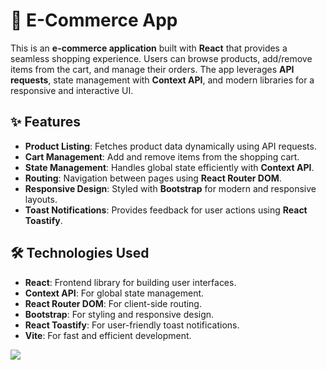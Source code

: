# 🛒 E-Commerce App

This is an **e-commerce application** built with **React** that provides a seamless shopping experience. Users can browse products, add/remove items from the cart, and manage their orders. The app leverages **API requests**, state management with **Context API**, and modern libraries for a responsive and interactive UI.

## ✨ Features
- **Product Listing**: Fetches product data dynamically using API requests.
- **Cart Management**: Add and remove items from the shopping cart.
- **State Management**: Handles global state efficiently with **Context API**.
- **Routing**: Navigation between pages using **React Router DOM**.
- **Responsive Design**: Styled with **Bootstrap** for modern and responsive layouts.
- **Toast Notifications**: Provides feedback for user actions using **React Toastify**.

## 🛠️ Technologies Used
- **React**: Frontend library for building user interfaces.
- **Context API**: For global state management.
- **React Router DOM**: For client-side routing.
- **Bootstrap**: For styling and responsive design.
- **React Toastify**: For user-friendly toast notifications.
- **Vite**: For fast and efficient development.

![](ekran.gif)
